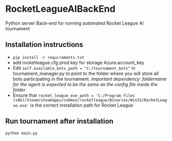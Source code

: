 # RocketLeagueAIBackEnd
Python server Back-end for running automated Rocket League AI tournament

## Installation instructions
- `pip install -r requirements.txt`
- add rocketleague.cfg prod key for storage Azure.account_key
- Edit `self.available_bots_path = "C:/tournament_bots"` in tournament_manager.py to point to the folder where you will store all bots participating in the tournament. *Important dependency: foldername for the agent is expected to be the same as the config file inside the folder*
- Ensure that `rocket_league_exe_path = 'C:/Program Files (x86)/Steam/steamapps/common/rocketleague/Binaries/Win32/RocketLeague.exe'` is the correct installation path for Rocket League

## Run tournament after installation
`python main.py`
